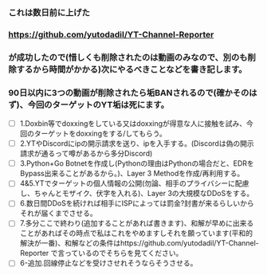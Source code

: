 ### これは数日前に上げた
### https://github.com/yutodadil/YT-Channel-Reporter
### が成功したので(惜しくも削除されたのは動画のみなので、別のも削除するから時間がかかる)次にやるべきことなどを書き記します。
### 90日以内に3つの動画が削除されたら垢BANされるので(確かそのはず)、今回のターゲットのYT垢は死にます。
- [ ] 1.Doxbin等でdoxxingをしている又はdoxxingが得意な人に接触を試み、今回のターゲットをdoxxingをする/してもらう。
- [ ] 2.YTやDiscordにipの開示請求を送り、ipを入手する。(Discordは偽の開示請求が通るって噂があるから多分Discord)
- [ ] 3.Python+Go Botnetを作成し(Pythonの理由はPythonの場合だと、EDRをBypass出来ることがあるから。)、Layer 3 Methodを作成/再利用する。
- [ ] 4&5.YTでターゲットの個人情報の公開(勿論、相手のプライバシーに配慮し、ちゃんとモザイク、伏字を入れる)、Layer 3の大規模なDDoSをする。
- [ ] 6.数日間DDoSを続ければ相手にISPによっては罰金?封書が来るらしいからそれが届くまでさせる。
- [ ] 7.多分ここで終わり(追加することがあれば書きます)、和解が早めに出来ることがあればその時点で私はこれをやめますしそれを願っています(平和的解決が一番)、和解などの条件はhttps://github.com/yutodadil/YT-Channel-Reporter で言っているのでそちらを見てください。
- [ ] 6-追加.回線停止などを受けさせれそうならそうさせる。
